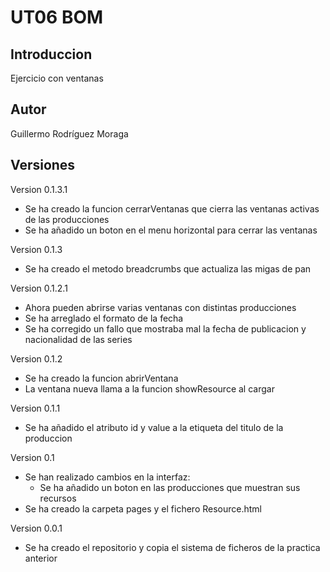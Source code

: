 # UT06 BOM

## Introduccion

Ejercicio con ventanas

## Autor

Guillermo Rodríguez Moraga

## Versiones

Version 0.1.3.1
- Se ha creado la funcion cerrarVentanas que cierra las ventanas activas de las producciones
- Se ha añadido un boton en el menu horizontal para cerrar las ventanas

Version 0.1.3
- Se ha creado el metodo breadcrumbs que actualiza las migas de pan

Version 0.1.2.1
- Ahora pueden abrirse varias ventanas con distintas producciones
- Se ha arreglado el formato de la fecha
- Se ha corregido un fallo que mostraba mal la fecha de publicacion y nacionalidad de las series

Version 0.1.2
- Se ha creado la funcion abrirVentana
- La ventana nueva llama a la funcion showResource al cargar

Version 0.1.1
- Se ha añadido el atributo id y value a la etiqueta del titulo de la produccion

Version 0.1
- Se han realizado cambios en la interfaz:
    - Se ha añadido un boton en las producciones que muestran sus recursos
- Se ha creado la carpeta pages y el fichero Resource.html

Version 0.0.1
- Se ha creado el repositorio y copia el sistema de ficheros de la practica anterior
    
